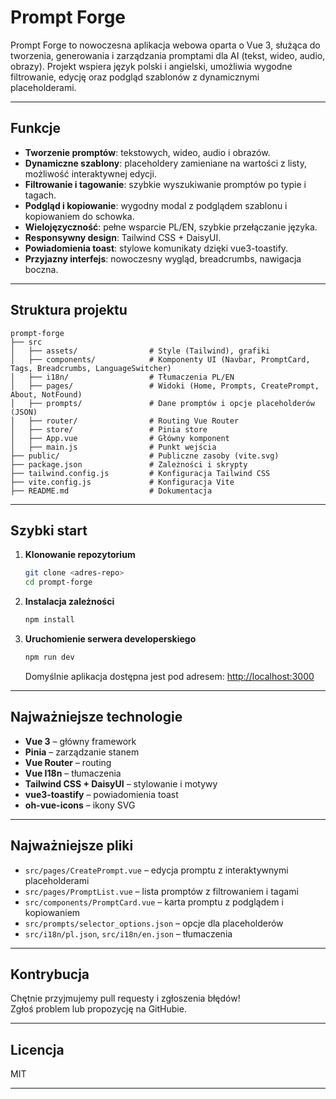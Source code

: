 # Prompt Forge

Prompt Forge to nowoczesna aplikacja webowa oparta o Vue 3, służąca do tworzenia, generowania i zarządzania promptami dla AI (tekst, wideo, audio, obrazy). Projekt wspiera język polski i angielski, umożliwia wygodne filtrowanie, edycję oraz podgląd szablonów z dynamicznymi placeholderami.

---

## Funkcje

- **Tworzenie promptów**: tekstowych, wideo, audio i obrazów.
- **Dynamiczne szablony**: placeholdery zamieniane na wartości z listy, możliwość interaktywnej edycji.
- **Filtrowanie i tagowanie**: szybkie wyszukiwanie promptów po typie i tagach.
- **Podgląd i kopiowanie**: wygodny modal z podglądem szablonu i kopiowaniem do schowka.
- **Wielojęzyczność**: pełne wsparcie PL/EN, szybkie przełączanie języka.
- **Responsywny design**: Tailwind CSS + DaisyUI.
- **Powiadomienia toast**: stylowe komunikaty dzięki vue3-toastify.
- **Przyjazny interfejs**: nowoczesny wygląd, breadcrumbs, nawigacja boczna.

---

## Struktura projektu

```
prompt-forge
├── src
│   ├── assets/                # Style (Tailwind), grafiki
│   ├── components/            # Komponenty UI (Navbar, PromptCard, Tags, Breadcrumbs, LanguageSwitcher)
│   ├── i18n/                  # Tłumaczenia PL/EN
│   ├── pages/                 # Widoki (Home, Prompts, CreatePrompt, About, NotFound)
│   ├── prompts/               # Dane promptów i opcje placeholderów (JSON)
│   ├── router/                # Routing Vue Router
│   ├── store/                 # Pinia store
│   ├── App.vue                # Główny komponent
│   ├── main.js                # Punkt wejścia
├── public/                    # Publiczne zasoby (vite.svg)
├── package.json               # Zależności i skrypty
├── tailwind.config.js         # Konfiguracja Tailwind CSS
├── vite.config.js             # Konfiguracja Vite
├── README.md                  # Dokumentacja
```

---

## Szybki start

1. **Klonowanie repozytorium**

   ```bash
   git clone <adres-repo>
   cd prompt-forge
   ```

2. **Instalacja zależności**

   ```bash
   npm install
   ```

3. **Uruchomienie serwera developerskiego**
   ```bash
   npm run dev
   ```
   Domyślnie aplikacja dostępna jest pod adresem: [http://localhost:3000](http://localhost:3000)

---

## Najważniejsze technologie

- **Vue 3** – główny framework
- **Pinia** – zarządzanie stanem
- **Vue Router** – routing
- **Vue I18n** – tłumaczenia
- **Tailwind CSS + DaisyUI** – stylowanie i motywy
- **vue3-toastify** – powiadomienia toast
- **oh-vue-icons** – ikony SVG

---

## Najważniejsze pliki

- `src/pages/CreatePrompt.vue` – edycja promptu z interaktywnymi placeholderami
- `src/pages/PromptList.vue` – lista promptów z filtrowaniem i tagami
- `src/components/PromptCard.vue` – karta promptu z podglądem i kopiowaniem
- `src/prompts/selector_options.json` – opcje dla placeholderów
- `src/i18n/pl.json`, `src/i18n/en.json` – tłumaczenia

---

## Kontrybucja

Chętnie przyjmujemy pull requesty i zgłoszenia błędów!  
Zgłoś problem lub propozycję na GitHubie.

---

## Licencja

MIT

---
